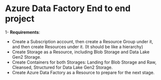 # Azure Data Factory End to end project
1- **Requirements**:
- Create a Subscription account, then create a Resource Group under it, and then create Resources under it. (It should be like a hierarchy)
- Create Storage as a Resource, including Blob Storage and Data Lake Gen2 Storage.
- Create Containers for both Storages: Landing for Blob Storage and Raw, Cleansed, Structured for Data Lake Gen2 Storage.
- Create Azure Data Factory as a Resource to prepare for the next stage.
